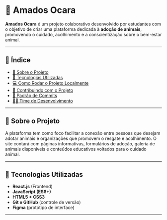 # 🐾 Amados Ocara

**Amados Ocara** é um projeto colaborativo desenvolvido por estudantes com o objetivo de criar uma plataforma dedicada à **adoção de animais**, promovendo o cuidado, acolhimento e a conscientização sobre o bem-estar animal.

---

## 📌 Índice

- [📖 Sobre o Projeto](#-sobre-o-projeto)
- [🚀 Tecnologias Utilizadas](#-tecnologias-utilizadas)
- [💻 Como Rodar o Projeto Localmente](#-como-rodar-o-projeto-localmente)
- [🌱 Contribuindo com o Projeto](#-contribuindo-com-o-projeto)
- [🧠 Padrão de Commits](#-padrão-de-commits)
- [👩‍💻 Time de Desenvolvimento](#-time-de-desenvolvimento)

---

## 📖 Sobre o Projeto

A plataforma tem como foco facilitar a conexão entre pessoas que desejam adotar animais e organizações que promovem o resgate e acolhimento. O site contará com páginas informativas, formulários de adoção, galeria de animais disponíveis e conteúdos educativos voltados para o cuidado animal.

---

## 🚀 Tecnologias Utilizadas

- **React.js** (Frontend)
- **JavaScript (ES6+)**
- **HTML5 + CSS3**
- **Git e GitHub** (controle de versão)
- **Figma** (protótipo de interface)

---

